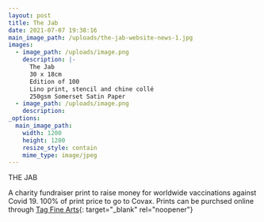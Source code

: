 ```yaml
---
layout: post
title: The Jab
date: 2021-07-07 19:38:16
main_image_path: /uploads/the-jab-website-news-1.jpg
images:
  - image_path: /uploads/image.png
    description: |-
      The Jab
      30 x 18cm
      Edition of 100
      Lino print, stencil and chine collé
      250gsm Somerset Satin Paper
  - image_path: /uploads/image.png
    description:
_options:
  main_image_path:
    width: 1200
    height: 1200
    resize_style: contain
    mime_type: image/jpeg
---
```

THE JAB

A charity fundraiser print to raise money for worldwide vaccinations against Covid 19. 100% of print price to go to Covax. Prints can be purchsed online through [Tag Fine Arts](https://www.tagfinearts.com/artists/tobias-till/){: target="_blank" rel="noopener"}
